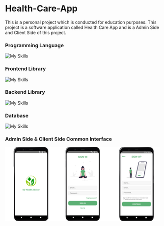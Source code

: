 # Health-Care-App

This is a personal project which is conducted for education purposes. This project is a software application called Health Care App and is a Admin Side and Client Side of this project.

### Programming Language  
![My Skills](https://skillicons.dev/icons?i=js)

### Frontend Library
![My Skills](https://skillicons.dev/icons?i=react)

### Backend Library
![My Skills](https://skillicons.dev/icons?i=nodejs,express)

### Database
![My Skills](https://skillicons.dev/icons?i=mongodb)

### Admin Side & Client Side Common Interface
<p > <img src="Interface/1.png" alt="" /> </p>
